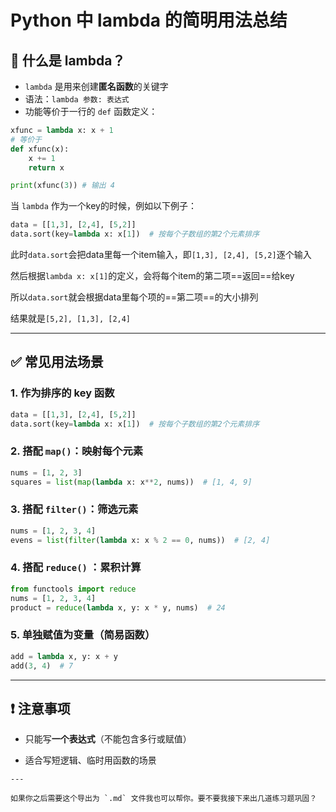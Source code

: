 # Python 中 lambda 的简明用法总结

## 🧠 什么是 lambda？
- `lambda` 是用来创建**匿名函数**的关键字
- 语法：`lambda 参数: 表达式`
- 功能等价于一行的 `def` 函数定义：
```python
xfunc = lambda x: x + 1
# 等价于
def xfunc(x):
	x += 1
	return x

print(xfunc(3)) # 输出 4
```

当 `lambda` 作为一个key的时候，例如以下例子：
```python
data = [[1,3], [2,4], [5,2]]
data.sort(key=lambda x: x[1])  # 按每个子数组的第2个元素排序
```
此时`data.sort`会把data里每一个item输入，即`[1,3], [2,4], [5,2]`逐个输入

然后根据`lambda x: x[1]`的定义，会将每个item的第二项==返回==给key

所以`data.sort`就会根据data里每个项的==第二项==的大小排列

结果就是`[5,2], [1,3], [2,4]`

---

## ✅ 常见用法场景

### 1. 作为排序的 key 函数
```python
data = [[1,3], [2,4], [5,2]]
data.sort(key=lambda x: x[1])  # 按每个子数组的第2个元素排序
```

### **2. 搭配 `map()`：映射每个元素**

```python
nums = [1, 2, 3]
squares = list(map(lambda x: x**2, nums))  # [1, 4, 9]
```

### **3. 搭配 `filter()`：筛选元素**

```python
nums = [1, 2, 3, 4]
evens = list(filter(lambda x: x % 2 == 0, nums))  # [2, 4]
```

### **4. 搭配 `reduce()` ：累积计算**

```python
from functools import reduce
nums = [1, 2, 3, 4]
product = reduce(lambda x, y: x * y, nums)  # 24
```

### **5. 单独赋值为变量（简易函数）**

```python
add = lambda x, y: x + y
add(3, 4)  # 7
```

---

## **❗ 注意事项**

- 只能写**一个表达式**（不能包含多行或赋值）
    
- 适合写短逻辑、临时用函数的场景
    

```
---

如果你之后需要这个导出为 `.md` 文件我也可以帮你。要不要我接下来出几道练习题巩固？
```